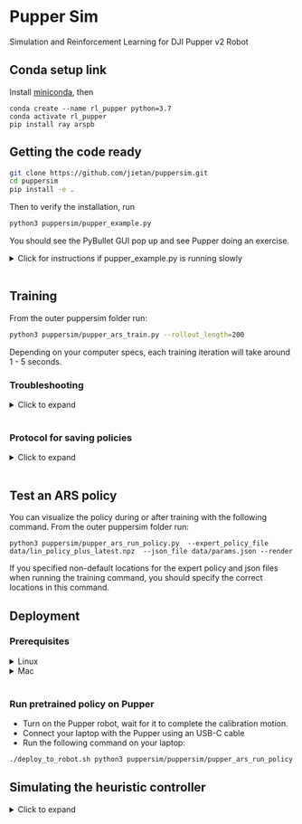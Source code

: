 # Pupper Sim
Simulation and Reinforcement Learning for DJI Pupper v2 Robot


## Conda setup link
Install [miniconda](https://docs.conda.io/en/latest/miniconda.html), then
```
conda create --name rl_pupper python=3.7
conda activate rl_pupper
pip install ray arspb
```

## Getting the code ready
```bash
git clone https://github.com/jietan/puppersim.git
cd puppersim
pip install -e .
```
Then to verify the installation, run
```bash
python3 puppersim/pupper_example.py
```
You should see the PyBullet GUI pop up and see Pupper doing an exercise.

<details>
  <summary>Click for instructions if pupper_example.py is running slowly</summary>

  Stop `pupper_example.py`. Then run
  ```bash
  python3 puppersim/pupper_minimal_server.py
  ```
  then in a new terminal tab/window
  ```bash
  python3 puppersim/pupper_example.py --render=False
  ```
  This runs the visualizer GUI and simulator as two separate processes.
</details>
<br/>

## Training
From the outer puppersim folder run:
```bash
python3 puppersim/pupper_ars_train.py --rollout_length=200
```
Depending on your computer specs, each training iteration will take around 1 - 5 seconds.

### Troubleshooting
<details>
<summary>Click to expand</summary>

* **Pybullet hangs when starting training**. Possible issue: You have multiple suspended pybullet clients. Solution: Restart your computer. 
</details>
<br/>

### Protocol for saving policies
<details>
<summary>Click to expand</summary>

If you want to save a policy, create a folder within `puppersim/data` with the type of gait and date, eg `pretrained_trot_1_22_22`. From the `data` folder, copy the following files into the folder you just made.


* The `.npz` policy file you want, e.g. `lin_policy_plus_latest.npz`
* `log.txt`
* `params.json`

From `puppersim/config` also copy the `.gin` file you used to train the robot, e.g. `pupper_pmtg.gin` file into the folder you just made. When you run a policy on the robot, make sure your `pupper_robot_*_.gin` file matches the `pupper_pmtg.gin` file you saved.

Then add a `README.md` in the folder with a brief description of what you did, including your motivation for saving this policy. 
</details>
<br/>

## Test an ARS policy
You can visualize the policy during or after training with the following command. From the outer puppersim folder run:
```
python3 puppersim/pupper_ars_run_policy.py  --expert_policy_file  data/lin_policy_plus_latest.npz  --json_file data/params.json --render
```
If you specified non-default locations for the expert policy and json files when running the training command, you should specify the correct locations in this command.
## Deployment
### Prerequisites
<details>
<summary>Linux</summary>

Set up Avahi (once per computer)
```
sudo apt install avahi-*
```
Run the following, you should see Pupper's IP address
```
avahi-resolve-host-name raspberrypi.local -4
```
Setup the zero password login for your pupper (once per computer) (original raspberry pi password: raspberry)
```
ssh-keygen
cat ~/.ssh/id_rsa.pub | ssh pi@`avahi-resolve-host-name raspberrypi.local -4 | awk '{print $2}'` 'mkdir .ssh/ && cat >> .ssh/authorized_keys'
```
</details>
<details>
<summary>Mac</summary>

Setup the zero password login for your pupper (only once per computer) (original raspberry pi password: raspberry)

Once per computer, run
```
ssh-keygen
cat ~/.ssh/id_rsa.pub | ssh pi@raspberrypi.local 'mkdir -p .ssh/ && cat >> .ssh/authorized_keys'
```
</details>
<br/>

### Run pretrained policy on Pupper
* Turn on the Pupper robot, wait for it to complete the calibration motion.
* Connect your laptop with the Pupper using an USB-C cable
* Run the following command on your laptop:
```bash
./deploy_to_robot.sh python3 puppersim/puppersim/pupper_ars_run_policy.py --expert_policy_file=puppersim/data/lin_policy_plus_latest.npz --json_file=puppersim/data/params.json --run_on_robot
```

## Simulating the heuristic controller
<details>
  <summary>Click to expand</summary>
  Navigate to the outer puppersim folder and run
  ```bash
  python3 puppersim/pupper_server.py
  ```

  Clone the the [heuristic controller](https://github.com/stanfordroboticsclub/StanfordQuadruped.git):
  ```bash
  git clone https://github.com/stanfordroboticsclub/StanfordQuadruped.git
  cd StanfordQuadruped
  git checkout dji
  ```
  The `dji` branch is checked out so you can use the version of code for Pupper V2 rather than the servo-based Pupper V1.

  In a separate terminal, navigate to StanfordQuadruped and run 
  ```bash
  python3 run_djipupper_sim.py
  ```

  Keyboard controls:
  * wasd: left joystick --> moves robot forward/back and left/right
  * arrow keys: right joystick --> turns robot left/right
  * q: L1 --> activates/deactivates robot
  * e: R1 --> starts/stops trotting gait
  * ijkl: d-pad
  * x: X
  * square: u
  * triangle: t
  * circle: c
</details>
